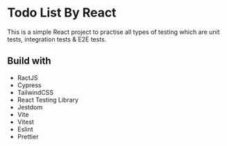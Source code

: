 # Todo List By React

This is a simple React project to practise all types of testing which are unit tests, integration tests & E2E tests.

## Build with

- RactJS
- Cypress
- TailwindCSS
- React Testing Library
- Jestdom
- Vite
- Vitest
- Eslint
- Prettier
